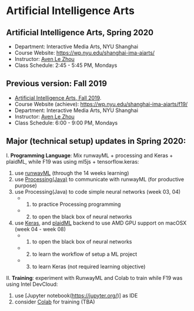 # Artificial Intelligence Arts
## Artificial Intelligence Arts, Spring 2020
* Department: Interactive Media Arts, NYU Shanghai
* Course Website: https://wp.nyu.edu/shanghai-ima-aiarts/
* Instructor: [Aven Le Zhou](https://www.aven.cc/)
* Class Schedule: 2:45 - 5:45 PM, Mondays

## Previous version: Fall 2019
* [Artificial Intelligence Arts, Fall 2019](https://github.com/aaaven/aiarts2019).
* Course Website (achieve): https://wp.nyu.edu/shanghai-ima-aiarts/f19/
* Department: Interactive Media Arts, NYU Shanghai
* Instructor: [Aven Le Zhou](https://www.aven.cc/)
* Class Schedule: 6:00 - 9:00 PM, Mondays

## Major (technical setup) updates in Spring 2020: 

I. **Programming Language**: Mix runwayML + processing and Keras + plaidML, while F19 was using ml5js + tensorflow.keras:
  1. use [runwayML](https://runwayml.com/) (through the 14 weeks learning)
  2. use [Processing(Java)](https://processing.org/) to communicate with runwayML (for productive purpose)
  3. use Processing(Java) to code simple neural networks (week 03, 04)
      * 1. to practice Processing programming
      * 2. to open the black box of neural networks
  4. use [Keras](https://keras.io/), and [plaidML](https://github.com/plaidml/plaidml) backend to use AMD GPU support on macOSX (week 04 - week 08)
      * 1. to open the black box of neural networks 
      * 2. to learn the workflow of setup a ML project
      * 3. to learn Keras (not required learning objective)

II. **Training**: experiment with RunwayML and Colab to train while F19 was using Intel DevCloud:
  1. use [Jupyter notebook(https://jupyter.org/)] as IDE
  2. consider [Colab](https://colab.research.google.com/notebooks/welcome.ipynb) for training (TBA) 
